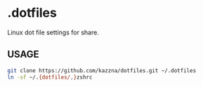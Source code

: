 # .dotfiles
Linux dot file settings for share.

## USAGE
```sh
git clone https://github.com/kazzna/dotfiles.git ~/.dotfiles
ln -sf ~/.{dotfiles/,}zshrc
```

